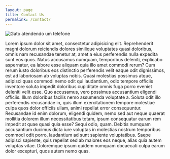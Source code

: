 ```yaml
---
layout: page
title: Contact Us
permalink: /contact/
---
```


![Gato atendendo um telefone](http://www.borgesogato.com/wp-content/uploads/2016/05/gato-telefone.jpg)

Lorem ipsum dolor sit amet, consectetur adipisicing elit. Reprehenderit magni dolorum reiciendis dolores similique voluptates quasi doloribus, omnis nam recusandae tenetur at, amet a eius perferendis nulla expedita sunt eos quos. Natus accusamus numquam, temporibus deleniti, explicabo aspernatur, ea labore esse aliquam quia illo amet commodi rerum? Cum rerum iusto doloribus eos distinctio perferendis velit eaque odit dignissimos, est ad laboriosam ab voluptas nobis. Quasi molestias possimus atque, adipisci quas commodi nemo odit qui laudantium, odio tempore officiis inventore soluta impedit doloribus cupiditate omnis fuga porro eveniet deleniti velit esse. Quo accusamus, vero possimus accusantium eligendi officiis. Illum doloribus facilis nemo assumenda voluptate a. Soluta odit illo perferendis recusandae in, quis illum exercitationem tempore molestiae culpa quos dolor officiis ullam, animi repellat error consequuntur. Recusandae id enim dolorum, eligendi quidem, nemo sed aut neque quaerat mollitia dolorem illum necessitatibus totam, ipsum consequatur earum rem impedit at quae quasi quia esse? Sequi odio, quam. Debitis numquam accusantium ducimus dicta iure voluptas in molestias nostrum temporibus commodi odit porro, laudantium ad sunt sapiente voluptatibus. Saepe adipisci sapiente, quis repellat sed ab maiores eos neque, alias quia autem voluptas vitae. Doloremque ipsum quidem numquam obcaecati culpa earum dolor excepturi, quos autem nemo quas.